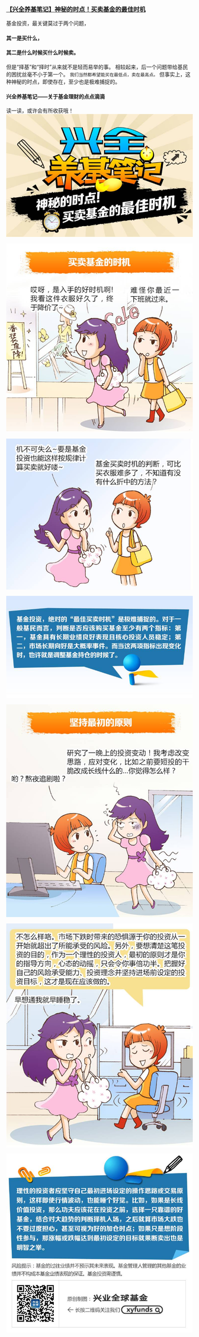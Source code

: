### [【兴全养基笔记】神秘的时点！买卖基金的最佳时机](https://m.antfortune.com/fd-ijphjmcw/share-viewpoint.html?topicId=2088221016867379&commentId=2016070701900000326903&topicType=PERSONAL)

基金投资，最关键莫过于两个问题，
#### 其一是买什么，
#### 其二是什么时候买什么时候卖。
但是“择基”和“择时”从来就不是轻而易举的事。
相较起来，后一个问题带给基民的困扰丝毫不小于第一个。
`我们当然都希望能买在最低点，卖在最高点。`
但事实上，这种神秘的时点，即使存在，至少也是极难捕捉的。

#### 兴全养基笔记——关于基金理财的点点滴滴
读一读，或许会有所收获哦！
![](img/【兴全养基笔记】神秘的时点！买卖基金的最佳时机.jpg)

![](img/【兴全养基笔记】神秘的时点！买卖基金的最佳时机2.jpg)

![](img/【兴全养基笔记】神秘的时点！买卖基金的最佳时机3.jpg)

![](img/【兴全养基笔记】神秘的时点！买卖基金的最佳时机4.jpg)

![](img/【兴全养基笔记】神秘的时点！买卖基金的最佳时机5.jpg)

![](img/【兴全养基笔记】神秘的时点！买卖基金的最佳时机6.jpg)

![](img/【兴全养基笔记】神秘的时点！买卖基金的最佳时机7.jpg)
